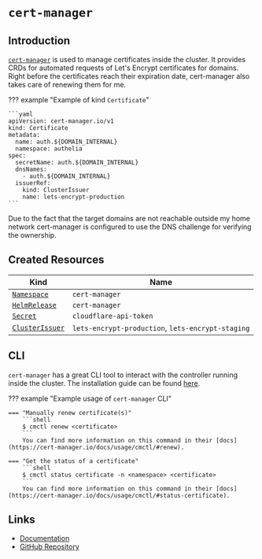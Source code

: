 # `cert-manager`

## Introduction

[`cert-manager`](https://cert-manager.io) is used to manage certificates inside the cluster. It provides CRDs for automated requests of Let's Encrypt certificates for domains. Right before the certificates reach their expiration date, cert-manager also takes care of renewing them for me.

??? example "Example of kind `Certificate`"

    ```yaml
    apiVersion: cert-manager.io/v1
    kind: Certificate
    metadata:
      name: auth.${DOMAIN_INTERNAL}
      namespace: authelia
    spec:
      secretName: auth.${DOMAIN_INTERNAL}
      dnsNames:
        - auth.${DOMAIN_INTERNAL}
      issuerRef:
        kind: ClusterIssuer
        name: lets-encrypt-production
    ```

Due to the fact that the target domains are not reachable outside my home network cert-manager is configured to use the DNS challenge for verifying the ownership.

## Created Resources

| Kind                                  | Name                                              |
| ------------------------------------- | ------------------------------------------------- |
| [`Namespace`][ref-namespace]          | `cert-manager`                                    |
| [`HelmRelease`][ref-helm-release]     | `cert-manager`                                    |
| [`Secret`][ref-secret]                | `cloudflare-api-token`                            |
| [`ClusterIssuer`][ref-cluster-issuer] | `lets-encrypt-production`, `lets-encrypt-staging` |

[ref-namespace]: https://kubernetes.io/docs/reference/kubernetes-api/cluster-resources/namespace-v1/
[ref-helm-release]: https://fluxcd.io/docs/components/helm/helmreleases/
[ref-secret]: https://kubernetes.io/docs/reference/kubernetes-api/config-and-storage-resources/secret-v1/
[ref-cluster-issuer]: https://cert-manager.io/docs/reference/api-docs/#cert-manager.io/v1.ClusterIssuer

## CLI

`cert-manager` has a great CLI tool to interact with the controller running inside the cluster. The installation guide can be found [here](https://cert-manager.io/docs/usage/cmctl/#installation).

??? example "Example usage of `cert-manager` CLI"

    === "Manually renew certificate(s)"
        ```shell
        $ cmctl renew <certificate>
        ```
        You can find more information on this command in their [docs](https://cert-manager.io/docs/usage/cmctl/#renew).

    === "Get the status of a certificate"
        ```shell
        $ cmctl status certificate -n <namespace> <certificate>
        ```
        You can find more information on this command in their [docs](https://cert-manager.io/docs/usage/cmctl/#status-certificate).

## Links

- [Documentation](https://cert-manager.io/docs/)
- [GitHub Repository](https://github.com/cert-manager/cert-manager)
